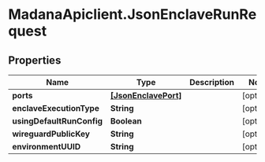 # MadanaApiclient.JsonEnclaveRunRequest

## Properties

Name | Type | Description | Notes
------------ | ------------- | ------------- | -------------
**ports** | [**[JsonEnclavePort]**](JsonEnclavePort.md) |  | [optional] 
**enclaveExecutionType** | **String** |  | [optional] 
**usingDefaultRunConfig** | **Boolean** |  | [optional] 
**wireguardPublicKey** | **String** |  | [optional] 
**environmentUUID** | **String** |  | [optional] 


